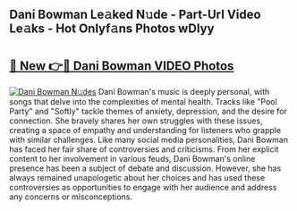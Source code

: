 ## Dani Bowman Le𝚊ked N𝚞de - Part-UrI Video Le𝚊ks - Hot Onlyf𝚊ns Photos wDIyy

# <h2><a href="http://ab2982.deff.icu/?id=Dani+Bowman">🔗 New 👉🔴 Dani Bowman VIDEO Photos</a></h2>

[![Dani Bowman N𝚞des](https://i.imgur.com/rIISA9y.gif)](http://ab2982.deff.icu/?id=Dani+Bowman)
Dani Bowman's music is deeply personal, with songs that delve into the complexities of mental health. Tracks like "Pool Party" and "Softly" tackle themes of anxiety, depression, and the desire for connection. She bravely shares her own struggles with these issues, creating a space of empathy and understanding for listeners who grapple with similar challenges. Like many social media personalities, Dani Bowman has faced her fair share of controversies and criticisms. From her explicit content to her involvement in various feuds, Dani Bowman's online presence has been a subject of debate and discussion. However, she has always remained unapologetic about her choices and has used these controversies as opportunities to engage with her audience and address any concerns or misconceptions.
